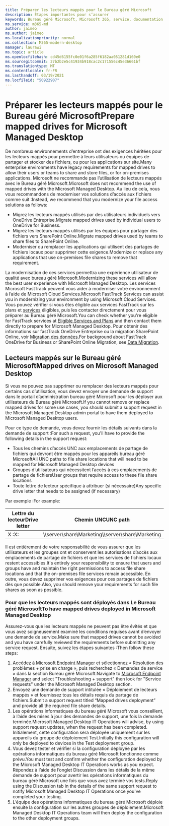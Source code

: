 ```yaml
---
title: Préparer les lecteurs mappés pour le Bureau géré Microsoft
description: Étapes importantes pour s’assurer
keywords: Bureau géré Microsoft, Microsoft 365, service, documentation
ms.service: m365-md
author: jaimeo
ms.author: jaimeo
ms.localizationpriority: normal
ms.collection: M365-modern-desktop
manager: laurawi
ms.topic: article
ms.openlocfilehash: cd45d6155fc0e01f6a285f6182aa051281d160e0
ms.sourcegitcommit: 27b2b2e5c41934b918cac2c171556c45e36661bf
ms.translationtype: MT
ms.contentlocale: fr-FR
ms.lasthandoff: 03/19/2021
ms.locfileid: "50922907"
---
```

#  <a name="prepare-mapped-drives-for-microsoft-managed-desktop"></a><span data-ttu-id="f8526-104">Préparer les lecteurs mappés pour le Bureau géré Microsoft</span><span class="sxs-lookup"><span data-stu-id="f8526-104">Prepare mapped drives for Microsoft Managed Desktop</span></span>

<span data-ttu-id="f8526-105">De nombreux environnements d’entreprise ont des exigences héritées pour les lecteurs mappés pour permettre à leurs utilisateurs ou équipes de partager et stocker des fichiers, ou pour les applications sur site.</span><span class="sxs-lookup"><span data-stu-id="f8526-105">Many enterprise environments have legacy requirements for mapped drives to allow their users or teams to share and store files, or for on-premises applications.</span></span> <span data-ttu-id="f8526-106">Microsoft ne recommande pas l’utilisation de lecteurs mappés avec le Bureau géré Microsoft.</span><span class="sxs-lookup"><span data-stu-id="f8526-106">Microsoft does not recommend the use of mapped drives with the Microsoft Managed Desktop.</span></span> <span data-ttu-id="f8526-107">Au lieu de cela, nous vous recommandons de moderniser vos solutions d’accès aux fichiers comme suit :</span><span class="sxs-lookup"><span data-stu-id="f8526-107">Instead, we recommend that you modernize your file access solutions as follows:</span></span>
  
- <span data-ttu-id="f8526-108">Migrez les lecteurs mappés utilisés par des utilisateurs individuels vers OneDrive Entreprise.</span><span class="sxs-lookup"><span data-stu-id="f8526-108">Migrate mapped drives used by individual users to OneDrive for Business.</span></span> 
- <span data-ttu-id="f8526-109">Migrez les lecteurs mappés utilisés par les équipes pour partager des fichiers vers SharePoint Online.</span><span class="sxs-lookup"><span data-stu-id="f8526-109">Migrate mapped drives used by teams to share files to SharePoint Online.</span></span> 
- <span data-ttu-id="f8526-110">Moderniser ou remplacer les applications qui utilisent des partages de fichiers locaux pour supprimer cette exigence.</span><span class="sxs-lookup"><span data-stu-id="f8526-110">Modernize or replace any applications that use on-premises file shares to remove that requirement.</span></span>
  
<span data-ttu-id="f8526-111">La modernisation de ces services permettra une expérience utilisateur de qualité avec bureau géré Microsoft.</span><span class="sxs-lookup"><span data-stu-id="f8526-111">Modernizing these services will allow the best user experience with Microsoft Managed Desktop.</span></span> <span data-ttu-id="f8526-112">Les services Microsoft FastTrack peuvent vous aider à moderniser votre environnement à l’aide de Microsoft Cloud Services.</span><span class="sxs-lookup"><span data-stu-id="f8526-112">Microsoft FastTrack Services can assist you in modernizing your environment by using Microsoft Cloud Services.</span></span> <span data-ttu-id="f8526-113">Vous pouvez vérifier si vous êtes éligible aux services FastTrack sur les plans et [services](/fasttrack/m365-eligible-services-and-plans) éligibles, puis les contacter directement pour vous préparer au Bureau géré Microsoft.</span><span class="sxs-lookup"><span data-stu-id="f8526-113">You can check whether you're eligible for FastTrack services at [Eligible Services and Plans](/fasttrack/m365-eligible-services-and-plans) and then contact them directly to prepare for Microsoft Managed Desktop.</span></span> <span data-ttu-id="f8526-114">Pour obtenir des informations sur fastTrack OneDrive Entreprise ou la migration SharePoint Online, voir [Migration des données.](/fasttrack/o365-data-migration)</span><span class="sxs-lookup"><span data-stu-id="f8526-114">For background about FastTrack OneDrive for Business or SharePoint Online Migration, see [Data Migration](/fasttrack/o365-data-migration).</span></span>

## <a name="mapped-drives-on-microsoft-managed-desktop"></a><span data-ttu-id="f8526-115">Lecteurs mappés sur le Bureau géré Microsoft</span><span class="sxs-lookup"><span data-stu-id="f8526-115">Mapped drives on Microsoft Managed Desktop</span></span>
 
<span data-ttu-id="f8526-116">Si vous ne pouvez pas supprimer ou remplacer des lecteurs mappés pour certains cas d’utilisation, vous devez envoyer une demande de support dans le portail d’administration bureau géré Microsoft pour les déployer aux utilisateurs du Bureau géré Microsoft.</span><span class="sxs-lookup"><span data-stu-id="f8526-116">If you cannot remove or replace mapped drives for some use cases, you should submit a support request in the Microsoft Managed Desktop admin portal to have them deployed to Microsoft Managed Desktop users.</span></span>
    
<span data-ttu-id="f8526-117">Pour ce type de demande, vous devez fournir les détails suivants dans la demande de support :</span><span class="sxs-lookup"><span data-stu-id="f8526-117">For such a request, you'll have to provide the following details in the support request:</span></span> 

- <span data-ttu-id="f8526-118">Tous les chemins d’accès UNC aux emplacements de partage de fichiers qui devront être mappés pour les appareils bureau géré Microsoft</span><span class="sxs-lookup"><span data-stu-id="f8526-118">All UNC paths to file share locations that will need to be mapped for Microsoft Managed Desktop devices</span></span> 
- <span data-ttu-id="f8526-119">Groupes d’utilisateurs qui nécessitent l’accès à ces emplacements de partage de fichiers</span><span class="sxs-lookup"><span data-stu-id="f8526-119">User groups that require access to these file share locations</span></span> 
- <span data-ttu-id="f8526-120">Toute lettre de lecteur spécifique à attribuer (si nécessaire)</span><span class="sxs-lookup"><span data-stu-id="f8526-120">Any specific drive letter that needs to be assigned (if necessary)</span></span>

<span data-ttu-id="f8526-121">Par exemple :</span><span class="sxs-lookup"><span data-stu-id="f8526-121">For example:</span></span>

| <span data-ttu-id="f8526-122">Lettre du lecteur</span><span class="sxs-lookup"><span data-stu-id="f8526-122">Drive letter</span></span> | <span data-ttu-id="f8526-123">Chemin UNC</span><span class="sxs-lookup"><span data-stu-id="f8526-123">UNC path</span></span> | <span data-ttu-id="f8526-124">Groupe d’utilisateurs</span><span class="sxs-lookup"><span data-stu-id="f8526-124">User group</span></span> |
|--------------|----------|------------|
| <span data-ttu-id="f8526-125">X :</span><span class="sxs-lookup"><span data-stu-id="f8526-125">X:</span></span>  | <span data-ttu-id="f8526-126">\\\server\share\Marketing</span><span class="sxs-lookup"><span data-stu-id="f8526-126">\\\server\share\Marketing</span></span> | <span data-ttu-id="f8526-127">ContosoMarketing</span><span class="sxs-lookup"><span data-stu-id="f8526-127">ContosoMarketing</span></span> |

<span data-ttu-id="f8526-128">Il est entièrement de votre responsabilité de vous assurer que les utilisateurs et les groupes ont et conservent les autorisations d’accès aux emplacements de partage de fichiers et que les services de fichiers locaux restent accessibles.</span><span class="sxs-lookup"><span data-stu-id="f8526-128">It's entirely your responsibility to ensure that users and groups have and maintain the right permissions to access file share locations and that the on-premises file services remain accessible.</span></span> <span data-ttu-id="f8526-129">En outre, vous devez supprimer vos exigences pour ces partages de fichiers dès que possible.</span><span class="sxs-lookup"><span data-stu-id="f8526-129">Also, you should remove your requirements for such file shares as soon as possible.</span></span>

### <a name="to-have-mapped-drives-deployed-in-microsoft-managed-desktop"></a><span data-ttu-id="f8526-130">Pour que les lecteurs mappés sont déployés dans Le Bureau géré Microsoft</span><span class="sxs-lookup"><span data-stu-id="f8526-130">To have mapped drives deployed in Microsoft Managed Desktop</span></span>
 
<span data-ttu-id="f8526-131">Assurez-vous que les lecteurs mappés ne peuvent pas être évités et que vous avez soigneusement examiné les conditions requises avant d’envoyer une demande de service.</span><span class="sxs-lookup"><span data-stu-id="f8526-131">Make sure that mapped drives cannot be avoided and you have carefully reviewed the requirements before submitting any service request.</span></span> <span data-ttu-id="f8526-132">Ensuite, suivez les étapes suivantes :</span><span class="sxs-lookup"><span data-stu-id="f8526-132">Then follow these steps:</span></span>

1. <span data-ttu-id="f8526-133">Accédez [à Microsoft Endpoint Manager](https://endpoint.microsoft.com/) et sélectionnez « Résolution des problèmes + prise en charge », puis recherchez « Demandes de service » dans la section Bureau géré Microsoft.</span><span class="sxs-lookup"><span data-stu-id="f8526-133">Navigate to [Microsoft Endpoint Manager](https://endpoint.microsoft.com/) and select "Troubleshooting + support" then look for "Service requests" under the Microsoft Managed Desktop section.</span></span>  
2. <span data-ttu-id="f8526-134">Envoyez une demande de support intitulée « Déploiement de lecteurs mappés » et fournissez tous les détails requis du partage de fichiers.</span><span class="sxs-lookup"><span data-stu-id="f8526-134">Submit a support request titled “Mapped drives deployment” and provide all the required file share details.</span></span>  
3. <span data-ttu-id="f8526-135">Les opérations informatiques du bureau géré Microsoft vous conseillent, à l’aide des mises à jour des demandes de support, une fois la demande terminée.</span><span class="sxs-lookup"><span data-stu-id="f8526-135">Microsoft Managed Desktop IT Operations will advise, by using support request updates, when the request has been completed.</span></span> <span data-ttu-id="f8526-136">Initialement, cette configuration sera déployée uniquement sur les appareils du groupe de déploiement Test.</span><span class="sxs-lookup"><span data-stu-id="f8526-136">Initially this configuration will only be deployed to devices in the Test deployment group.</span></span>  
4. <span data-ttu-id="f8526-137">Vous devez tester et vérifier si la configuration déployée par les opérations informatiques du bureau géré Microsoft fonctionne comme prévu.</span><span class="sxs-lookup"><span data-stu-id="f8526-137">You must test and confirm whether the configuration deployed by the Microsoft Managed Desktop IT Operations works as you expect.</span></span> <span data-ttu-id="f8526-138">Répondez à l’aide de l’onglet Discussion dans les détails de la même demande de support pour avertir les opérations informatiques du bureau géré Microsoft une fois que vous avez terminé vos tests.</span><span class="sxs-lookup"><span data-stu-id="f8526-138">Reply using the Discussion tab in the details of the same support request to notify Microsoft Managed Desktop IT Operations once you've completed your testing.</span></span>  
5. <span data-ttu-id="f8526-139">L’équipe des opérations informatiques du bureau géré Microsoft déploie ensuite la configuration sur les autres groupes de déploiement.</span><span class="sxs-lookup"><span data-stu-id="f8526-139">Microsoft Managed Desktop IT Operations team will then deploy the configuration to the other deployment groups.</span></span>